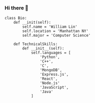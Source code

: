 ### Hi there 👋
```
class Bio:
    def __init(self):
        self.name = 'William Lin'
        self.location = 'Manhattan NY'
        self.major = 'Computer Science'

    def TechnicalSkills:
        def __init__(self):
            self.languages = [
                'Python',
                'C++',
                'C',
                'MongoDB',
                'Express.js',
                'React',
                'Node.js'
                'JavaScript',
                'Java'
            ]
```

<!--
**williamlin6803/williamlin6803** is a ✨ _special_ ✨ repository because its `README.md` (this file) appears on your GitHub profile.

